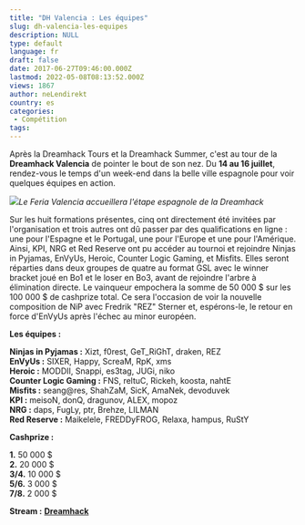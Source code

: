 ```yaml
---
title: "DH Valencia : Les équipes"
slug: dh-valencia-les-equipes
description: NULL
type: default
language: fr
draft: false
date: 2017-06-27T09:46:00.000Z
lastmod: 2022-05-08T08:13:52.000Z
views: 1867
author: neLendirekt
country: es
categories:
 - Compétition
tags:
---
```

Après la Dreamhack Tours et la Dreamhack Summer, c'est au tour de la **Dreamhack Valencia** de pointer le bout de son nez. Du **14 au 16 juillet**, rendez-vous le temps d'un week-end dans la belle ville espagnole pour voir quelques équipes en action.

![](/storage/images/5952250c2a65a_dh-valenciajpg.jpg)_Le Feria Valencia accueillera l'étape espagnole de la Dreamhack_

Sur les huit formations présentes, cinq ont directement été invitées par l'organisation et trois autres ont dû passer par des qualifications en ligne : une pour l'Espagne et le Portugal, une pour l'Europe et une pour l'Amérique. Ainsi, KPI, NRG et Red Reserve ont pu accéder au tournoi et rejoindre Ninjas in Pyjamas, EnVyUs, Heroic, Counter Logic Gaming, et Misfits. Elles seront réparties dans deux groupes de quatre au format GSL avec le winner bracket joué en Bo1 et le loser en Bo3, avant de rejoindre l'arbre à élimination directe. Le vainqueur empochera la somme de 50 000 $ sur les 100 000 $ de cashprize total. Ce sera l'occasion de voir la nouvelle composition de NiP avec Fredrik "REZ" Sterner et, espérons-le, le retour en force d'EnVyUs après l'échec au minor européen.

  
**Les équipes :**

**Ninjas in Pyjamas :** Xizt, f0rest, GeT\_RiGhT, draken, REZ  
**EnVyUs :** SIXER, Happy, ScreaM, RpK, xms  
**Heroic :** MODDII, Snappi, es3tag, JUGi, niko  
**Counter Logic Gaming :** FNS, reltuC, Rickeh, koosta, nahtE  
**Misfits :** seang@res, ShahZaM, SicK, AmaNek, devoduvek  
**KPI :** meisoN, donQ, dragunov, ALEX, mopoz  
**NRG :** daps, FugLy, ptr, Brehze, LILMAN  
**Red Reserve :** Maikelele, FREDDyFROG, Relaxa, hampus, RuStY

  
**Cashprize :**

**1.** 50 000 $  
**2.** 20 000 $  
**3/4.** 10 000 $  
**5/6.** 3 000 $  
**7/8.** 2 000 $

**Stream :** **[Dreamhack](https://www.twitch.tv/dreamhackcs)**
